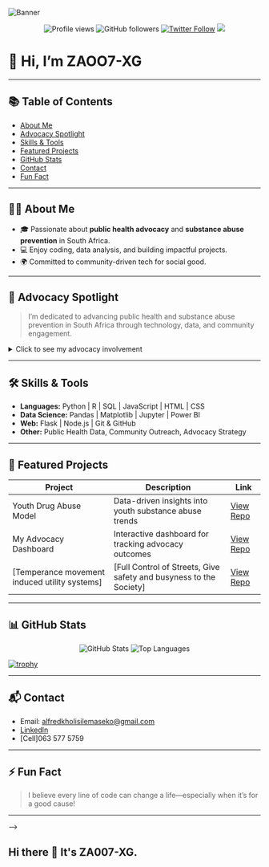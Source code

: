<!-- Banner -->
![Banner](https://raw.githubusercontent.com/ZA007-XG/ZA007-XG/main/banner.png) <!-- (https://www.canva.com/design/DAFz4y4DDI8/SFjJ7QdRa5KkJH1a-9kYMA/edit?utm_content=DAFz4y4DDI8&utm_campaign=designshare&utm_medium=link&utm_source=editor) -->

<p align="center">
  <img src="https://komarev.com/ghpvc/?username=ZAOO7-XG" alt="Profile views" />
  <img src="https://img.shields.io/github/followers/ZAOO7-XG?style=social" alt="GitHub followers" />
  <a href="https://twitter.com/yourhandle"><img src="https://img.shields.io/twitter/follow/yourhandle?style=social" alt="Twitter Follow"></a>
  <a href="https://linkedin.com/in/yourprofile"><img src="https://img.shields.io/badge/LinkedIn-blue?style=flat-square&logo=linkedin"></a>
</p>

# 👋 Hi, I’m ZAOO7-XG

---

## 📚 Table of Contents
- [About Me](#about-me)
- [Advocacy Spotlight](#advocacy-spotlight)
- [Skills & Tools](#skills--tools)
- [Featured Projects](#featured-projects)
- [GitHub Stats](#github-stats)
- [Contact](#contact)
- [Fun Fact](#fun-fact)

---

## 🧑‍💻 About Me

- 🎓 Passionate about **public health advocacy** and **substance abuse prevention** in South Africa.
- 💻 Enjoy coding, data analysis, and building impactful projects.
- 🌍 Committed to community-driven tech for social good.

---

## 📣 Advocacy Spotlight

> I’m dedicated to advancing public health and substance abuse prevention in South Africa through technology, data, and community engagement.

<details>
  <summary>Click to see my advocacy involvement</summary>

- 🏥 Leading awareness and education campaigns
- 📊 Analyzing data for substance abuse trends
- 🤝 Collaborating with NGOs, researchers, and youth organizations
- 🗣️ Promoting open data and technology in health advocacy
</details>

---

## 🛠️ Skills & Tools

- **Languages:** Python | R | SQL | JavaScript | HTML | CSS
- **Data Science:** Pandas | Matplotlib | Jupyter | Power BI
- **Web:** Flask | Node.js | Git & GitHub
- **Other:** Public Health Data, Community Outreach, Advocacy Strategy

---

## 🌟 Featured Projects

| Project | Description | Link |
| ------- | ----------- | ---- |
| Youth Drug Abuse Model | Data-driven insights into youth substance abuse trends | [View Repo](https://github.com/victoriamuinde07/Youth-drug-abuse-model) |
| My Advocacy Dashboard | Interactive dashboard for tracking advocacy outcomes | [View Repo](#) |
| [Temperance movement induced utility systems] | [Full Control of Streets, Give safety and busyness to the Society] | [View Repo](#) |

---

## 📊 GitHub Stats

<p align="center">
  <img src="https://github-readme-stats.vercel.app/api?username=ZAOO7-XG&show_icons=true&theme=radical" alt="GitHub Stats" />
  <img src="https://github-readme-stats.vercel.app/api/top-langs/?username=ZAOO7-XG&layout=compact&theme=radical" alt="Top Languages" />
</p>

[![trophy](https://github-profile-trophy.vercel.app/?username=ZAOO7-XG&theme=onedark)](https://github.com/ryo-ma/github-profile-trophy)

---

## 📬 Contact

- Email: alfredkholisilemaseko@gmail.com
- [LinkedIn](https://linkedin.com/in/XolaniGanandana)
- [Cell]063 577 5759

---

## ⚡ Fun Fact

> I believe every line of code can change a life—especially when it’s for a good cause!

---

-->

## Hi there 👋 It's ZA007-XG.




<!--
**ZA007-XG**ABOUT ME**

-🎩 Passionate about**Public Health Advocacy**and**Substance prevention**

-💻 Love Coding,Data analysis and building impactful community Projects.

-🌍 Committed to making a difference through technology and collaboration.

##🇿🇦 CURRENT FOCUS 
 
-Promoting awareness of substance abuse prevention 
-building tools to support public health campaign's 
-Data-driven research for youth outreach 

🤝**COLLABORATION**
-Always open to partnering with NGO's, Researchers and Developers about health advocacy
- Open to learning more about Religion 

##🛠️ Technology and Tools 

-Python, R, SQL 
-Data Science and Visualisation (Pandas, Moptolib, jpyter)
-Web development 
-Public health 

##🗂️ FEATURED PROJECTS 

-**[Youth Drug Abuse Model](https://GitHub.com/victoriamuinde07/youth-drug-abuse-model)**Data-driven insights on youth substance trends.

-**[TeamNoRest#007]**

- A Group organisation of 18 Members
- I the Leader and with 3elders 45,55,65
- Two Chiefs responsible for the control of the organisation and its books.

-*🌞 AIM 🌕* To control and keep the streets clean**it's a given drugs will forever exists**Create a Drug cartel that will benefit the society at large with a strictly no under 18 and a force to make sure that Motto is implemented.

-Give NGO's Programs to the Society*TARGET*HOOD'S, SKWATTA CAMPS AND RURAL AREAS everybody physical fit to participate does compulsory.
**DIFFERENT PROGRAMS TO ACCOMMODATE ALL**

##TARGET##CLEAN HEALTHY HOOD LIFESTYLE, GOOD NUTRITION,THE BEST INFRASTRUCTURE, TOP GRADE EDUCATION AND FINANCIAL INDEPENDENCE FOR ALL.

##CONNECT WITH ME##

EMAIL: alfredkholisilemaseko@gmail.com 

LINKEDIN:@Xolani Ganandana

#Cell# 063 577 5759
-->
